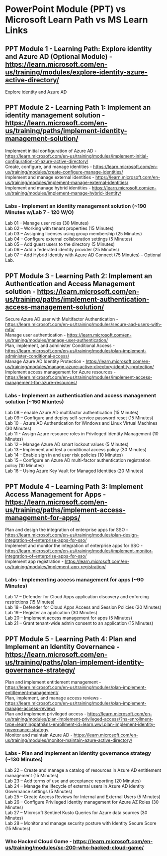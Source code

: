 # PowerPoint Module (PPT) vs Microsoft Learn Path vs MS Learn Links

## PPT Module 1 - Learning Path: Explore identity and Azure AD (Optional Module) - https://learn.microsoft.com/en-us/training/modules/explore-identity-azure-active-directory/

Explore identity and Azure AD <br>

## PPT Module 2 - Learning Path 1: Implement an identity management solution - https://learn.microsoft.com/en-us/training/paths/implement-identity-management-solution/

Implement initial configuration of Azure AD - https://learn.microsoft.com/en-us/training/modules/implement-initial-configuration-of-azure-active-directory/<br>
Create, configure, and manage identities - https://learn.microsoft.com/en-us/training/modules/create-configure-manage-identities/<br>
Implement and manage external identities - https://learn.microsoft.com/en-us/training/modules/implement-manage-external-identities/<br>
Implement and manage hybrid identities - https://learn.microsoft.com/en-us/training/modules/implement-manage-hybrid-identity/<br>

### Labs - Implement an identity management solution (~190 Minutes w/Lab 7 - 120 W/O)

Lab 01 – Manage user roles (30 Minutes) <br>
Lab 02 – Working with tenant properties (15 Minutes)<br>
Lab 03 – Assigning licenses using group membership (25 Minutes)<br>
Lab 04 – Configure external collaboration settings (5 Minutes)<br>
Lab 05 – Add guest users to the directory (5 Minutes)<br>
Lab 06 – Add a federated identity provider (25 Minutes)<br>
Lab 07 – Add Hybrid Identity with Azure AD Connect (75 Minutes) - Optional Lab.<br>

## PPT Module 3 - Learning Path 2: Implement an Authentication and Access Management solution - https://learn.microsoft.com/en-us/training/paths/implement-authentication-access-management-solution/

Secure Azure AD user with Multifactor Authentication - https://learn.microsoft.com/en-us/training/modules/secure-aad-users-with-mfa/<br>
Manage user authentication - https://learn.microsoft.com/en-us/training/modules/manage-user-authentication/<br>
Plan, implement, and administer Conditional Access - https://learn.microsoft.com/en-us/training/modules/plan-implement-administer-conditional-access/<br>
Manage Azure AD Identity Protection - https://learn.microsoft.com/en-us/training/modules/manage-azure-active-directory-identity-protection/<br>
Implement access management for Azure resources - https://learn.microsoft.com/en-us/training/modules/implement-access-management-for-azure-resources/<br>

### Labs - Implement an authentication and access management solution (~150 Miuntes)

Lab 08 – enable Azure AD multifactor authentication (15 Minutes)<br>
Lab 09 – Configure and deploy self-service password reset (15 Minutes)<br>
Lab 10 – Azure AD Authentication for Windows and Linux Virtual Machines (30 Minutes)<br>
Lab 11 - Assign Azure resource roles in Privileged Identity Management (10 Minutes)<br>
Lab 12 – Manage Azure AD smart lockout values (5 Minutes)<br>
Lab 13 – Implement and test a conditional access policy (30 Minutes)<br>
Lab 14 – Enable sign in and user risk policies (10 Minutes)<br>
Lab 15 – Configure an Azure AD multi-factor authentication registration policy (10 Minutes)<br>
Lab 16 – Using Azure Key Vault for Managed Identities (20 Minutes)<br>

## PPT Module 4 - Learning Path 3: Implement Access Management for Apps - https://learn.microsoft.com/en-us/training/paths/implement-access-management-for-apps/

Plan and design the integration of enterprise apps for SSO - https://learn.microsoft.com/en-us/training/modules/plan-design-integration-of-enterprise-apps-for-sso/<br>
Implement and monitor the integration of enterprise apps for SSO - https://learn.microsoft.com/en-us/training/modules/implement-monitor-integration-of-enterprise-apps-for-sso/<br>
Implement app registration - https://learn.microsoft.com/en-us/training/modules/implement-app-registration/<br>

### Labs - Implementing access management for apps (~90 Minutes)

Lab 17 – Defender for Cloud Apps application discovery and enforcing restrictions (15 Minutes)<br>
Lab 18 – Defender for Cloud Apps Access and Session Policies (20 Minutes)<br>
Lab 19 – Register an application (30 Minutes)<br>
Lab 20 – Implement access management for apps (5 Minutes)<br>
Lab 21 – Grant tenant-wide admin consent to an application (15 Minutes)<br>

## PPT Module 5 - Learning Path 4: Plan and Implement an Identity Governance - https://learn.microsoft.com/en-us/training/paths/plan-implement-identity-governance-strategy/

Plan and implement entitlement management - https://learn.microsoft.com/en-us/training/modules/plan-implement-entitlement-management/<br>
Plan, implement, and manage access reviews - https://learn.microsoft.com/en-us/training/modules/plan-implement-manage-access-review/<br>
Plan and implement privileged access - https://learn.microsoft.com/en-us/training/modules/plan-implement-privileged-access/?ns-enrollment-type=learningpath&ns-enrollment-id=learn.wwl.plan-implement-identity-governance-strategy<br>
Monitor and maintain Azure AD - https://learn.microsoft.com/en-us/training/modules/monitor-maintain-azure-active-directory/<br>

### Labs - Plan and implement an identity governance strategy (~130 Minutes)

Lab 22 – Create and manage a catalog of resources in Azure AD entitlement management (15 Minutes)<br>
Lab 23 – Add terms of use and acceptance reporting (20 Minutes)<br>
Lab 24 – Manage the lifecycle of external users in Azure AD identity Governance settings (5 Minutes)<br>
Lab 25 – Create Access Reviews for Internal and External Users (5 Minutes)<br>
Lab 26 – Configure Privileged Identity management for Azure AZ Roles (30 Minutes)<br>
Lab 27 – Microsoft Sentinel Kusto Queries for Azure data sources (30 Minutes)<br>
Lab 28 – Monitor and manage security posture with Identity Secure Score (15 Minutes)<br>

### Who Hacked Cloud Game - https://learn.microsoft.com/en-us/training/modules/sc-200-who-hacked-cloud-game/

